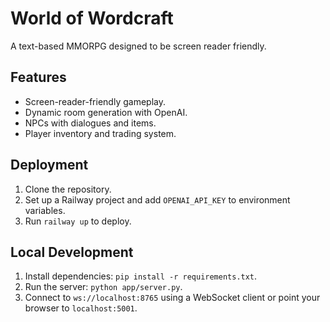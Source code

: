 # World of Wordcraft
A text-based MMORPG designed to be screen reader friendly.

## Features
- Screen-reader-friendly gameplay.
- Dynamic room generation with OpenAI.
- NPCs with dialogues and items.
- Player inventory and trading system.

## Deployment
1. Clone the repository.
2. Set up a Railway project and add `OPENAI_API_KEY` to environment variables.
3. Run `railway up` to deploy.

## Local Development
1. Install dependencies: `pip install -r requirements.txt`.
2. Run the server: `python app/server.py`.
3. Connect to `ws://localhost:8765` using a WebSocket client or point your browser to `localhost:5001`.
